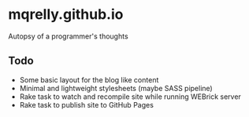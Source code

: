 mqrelly.github.io
=================

Autopsy of a programmer's thoughts


Todo
----

- Some basic layout for the blog like content
- Minimal and lightweight stylesheets (maybe SASS pipeline)
- Rake task to watch and recompile site while running WEBrick server
- Rake task to publish site to GitHub Pages
